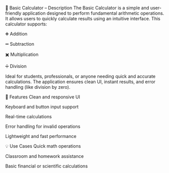 🧮 Basic Calculator – Description
The Basic Calculator is a simple and user-friendly application designed to perform fundamental arithmetic operations. It allows users to quickly calculate results using an intuitive interface. This calculator supports:

➕ Addition

➖ Subtraction

✖️ Multiplication

➗ Division

Ideal for students, professionals, or anyone needing quick and accurate calculations. The application ensures clean UI, instant results, and error handling (like division by zero).

🔧 Features
Clean and responsive UI

Keyboard and button input support

Real-time calculations

Error handling for invalid operations

Lightweight and fast performance

💡 Use Cases
Quick math operations

Classroom and homework assistance

Basic financial or scientific calculations
